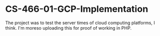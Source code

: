 # CS-466-01-GCP-Implementation
The project was to test the server times of cloud computing platforms, I think. I'm moreso uploading this for proof of working in PHP. 
